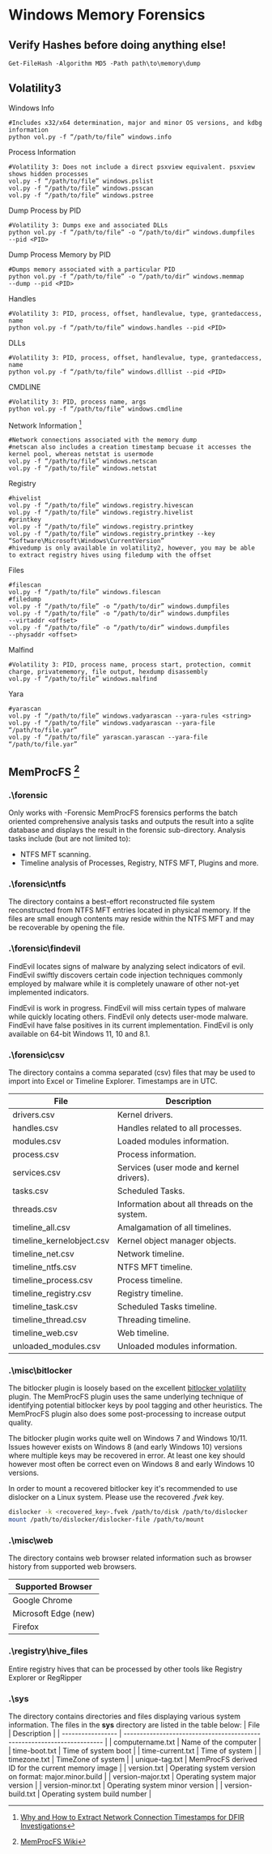 # Windows Memory Forensics
## Verify Hashes before doing anything else!
```posh
Get-FileHash -Algorithm MD5 -Path path\to\memory\dump
```

## Volatility3

Windows Info	
```posh
#Includes x32/x64 determination, major and minor OS versions, and kdbg information
python vol.py -f “/path/to/file” windows.info
```

Process Information
```posh
#Volatility 3: Does not include a direct psxview equivalent. psxview shows hidden processes
vol.py -f “/path/to/file” windows.pslist
vol.py -f “/path/to/file” windows.psscan
vol.py -f “/path/to/file” windows.pstree
```

Dump Process by PID
```posh
#Volatility 3: Dumps exe and associated DLLs
python vol.py -f “/path/to/file” -o “/path/to/dir” windows.dumpfiles ‑‑pid <PID>
```

Dump Process Memory by PID
```posh
#Dumps memory associated with a particular PID
python vol.py -f “/path/to/file” -o “/path/to/dir” windows.memmap ‑‑dump ‑‑pid <PID>
```

Handles
```posh
#Volatility 3: PID, process, offset, handlevalue, type, grantedaccess, name
python vol.py -f “/path/to/file” windows.handles ‑‑pid <PID>
```

DLLs
```posh
#Volatility 3: PID, process, offset, handlevalue, type, grantedaccess, name
python vol.py -f “/path/to/file” windows.dlllist ‑‑pid <PID>
```

CMDLINE
```posh
#Volatility 3: PID, process name, args
python vol.py -f “/path/to/file” windows.cmdline
```

Network Information [^network]
[^network]:[Why and How to Extract Network Connection Timestamps for DFIR Investigations](https://illusive.com/blog/threat-research-blog/why-and-how-to-extract-network-connection-timestamps-for-dfir-investigations/)
```posh
#Network connections associated with the memory dump
#netscan also includes a creation timestamp becuase it accesses the kernel pool, whereas netstat is usermode
vol.py -f “/path/to/file” windows.netscan
vol.py -f “/path/to/file” windows.netstat
```

Registry
```posh
#hivelist
vol.py -f “/path/to/file” windows.registry.hivescan
vol.py -f “/path/to/file” windows.registry.hivelist
#printkey
vol.py -f “/path/to/file” windows.registry.printkey
vol.py -f “/path/to/file” windows.registry.printkey ‑‑key “Software\Microsoft\Windows\CurrentVersion”
#hivedump is only available in volatility2, however, you may be able to extract registry hives using filedump with the offset
```

Files
```posh
#filescan
vol.py -f “/path/to/file” windows.filescan
#filedump
vol.py -f “/path/to/file” -o “/path/to/dir” windows.dumpfiles
vol.py -f “/path/to/file” -o “/path/to/dir” windows.dumpfiles ‑‑virtaddr <offset>
vol.py -f “/path/to/file” -o “/path/to/dir” windows.dumpfiles ‑‑physaddr <offset>
```

Malfind
```posh
#Volatility 3: PID, process name, process start, protection, commit charge, privatememory, file output, hexdump disassembly
vol.py -f “/path/to/file” windows.malfind
```

Yara
```posh
#yarascan
vol.py -f “/path/to/file” windows.vadyarascan ‑‑yara-rules <string>
vol.py -f “/path/to/file” windows.vadyarascan ‑‑yara-file “/path/to/file.yar”
vol.py -f “/path/to/file” yarascan.yarascan ‑‑yara-file “/path/to/file.yar”
```

## MemProcFS [^memprocfs]
[^memprocfs]:[MemProcFS Wiki](https://github.com/ufrisk/MemProcFS/wiki)

### .\forensic
Only works with -Forensic
MemProcFS forensics performs the batch oriented comprehensive analysis tasks
and outputs the result into a sqlite database and displays the result in the
forensic sub-directory. Analysis tasks include (but are not limited to):    
 - NTFS MFT scanning.                                                       
 - Timeline analysis of Processes, Registry, NTFS MFT, Plugins and more. 
### .\forensic\ntfs
The directory contains a best-effort reconstructed file system reconstructed from NTFS MFT entries located in physical memory. If the files are small enough contents may reside within the NTFS MFT and may be recoverable by opening the file.
### .\forensic\findevil
FindEvil locates signs of malware by analyzing select indicators of evil. FindEvil swiftly discovers certain code injection techniques commonly employed by malware while it is completely unaware of other not-yet implemented indicators.

FindEvil is work in progress. FindEvil will miss certain types of malware while quickly locating others. FindEvil only detects user-mode malware. FindEvil have false positives in its current implementation. FindEvil is only available on 64-bit Windows 11, 10 and 8.1.
### .\forensic\csv

The directory contains a comma separated (csv) files that may be used to import into Excel or Timeline Explorer. Timestamps are in UTC.

| File                      | Description                                   |
| ------------------------- | --------------------------------------------- |
| drivers.csv               | Kernel drivers.                               |
| handles.csv               | Handles related to all processes.             |
| modules.csv               | Loaded modules information.                   |
| process.csv               | Process information.                          |
| services.csv              | Services (user mode and kernel drivers).      |
| tasks.csv                 | Scheduled Tasks.                              |
| threads.csv               | Information about all threads on the system.  |
| timeline_all.csv          | Amalgamation of all timelines.                |
| timeline_kernelobject.csv | Kernel object manager objects.                |
| timeline_net.csv          | Network timeline.                             |
| timeline_ntfs.csv         | NTFS MFT timeline.                            |
| timeline_process.csv      | Process timeline.                             |
| timeline_registry.csv     | Registry timeline.                            |
| timeline_task.csv         | Scheduled Tasks timeline.                     |
| timeline_thread.csv       | Threading timeline.                           |
| timeline_web.csv          | Web timeline.                                 |
| unloaded_modules.csv      | Unloaded modules information.                 |

### .\misc\bitlocker
The bitlocker plugin is loosely based on the excellent [bitlocker volatility](https://github.com/breppo/Volatility-BitLocker) plugin. The MemProcFS plugin uses the same underlying technique of identifying potential bitlocker keys by pool tagging and other heuristics. The MemProcFS plugin also does some post-processing to increase output quality.

The bitlocker plugin works quite well on Windows 7 and Windows 10/11. Issues however exists on Windows 8 (and early Windows 10) versions where multiple keys may be recovered in error. At least one key should however most often be correct even on Windows 8 and early Windows 10 versions.

In order to mount a recovered bitlocker key it's recommended to use dislocker on a Linux system. Please use the recovered _.fvek_ key.
```bash
dislocker -k <recovered_key>.fvek /path/to/disk /path/to/dislocker          
mount /path/to/dislocker/dislocker-file /path/to/mount
```

### .\misc\web
The directory contains web browser related information such as browser history from supported web browsers.

| Supported Browser     |
| --------------------- |
| Google Chrome         |
| Microsoft Edge (new)  |
| Firefox               |

### .\registry\hive_files
Entire registry hives that can be processed by other tools like Registry Explorer or RegRipper

### .\sys
The directory contains directories and files displaying various system information.
The files in the **sys** directory are listed in the table below:
| File              | Description                                                             |
| ----------------- | ----------------------------------------------------------------------- |
| computername.txt  | Name of the computer                                                    |
| time-boot.txt     | Time of system boot                                                     |
| time-current.txt  | Time of system                                                          |
| timezone.txt      | TimeZone of system                                                      |
| unique-tag.txt    | MemProcFS derived ID for the current memory image                       |
| version.txt       | Operating system version on format: major.minor.build                   |
| version-major.txt | Operating system major version                                          |
| version-minor.txt | Operating system minor version                                          |
| version-build.txt | Operating system build number                                           |
